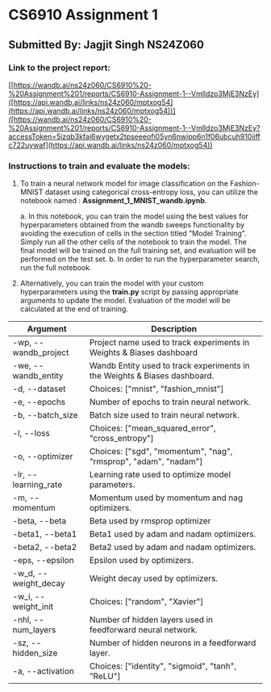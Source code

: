 
# CS6910 Assignment 1
## Submitted By: Jagjit Singh NS24Z060

### Link to the project report:

[[https://wandb.ai/ns24z060/CS6910%20-%20Assignment%201/reports/CS6910-Assignment-1--Vmlldzo3MjE3NzEy]([https://api.wandb.ai/links/ns24z060/mptxog54](https://api.wandb.ai/links/ns24z060/mptxog54))]([https://wandb.ai/ns24z060/CS6910%20-%20Assignment%201/reports/CS6910-Assignment-1--Vmlldzo3MjE3NzEy?accessToken=5izqb3kfaj6wygetx2tpseeeofi05yn6nwipp6n1f06ubcuh910iiffc722uywaf](https://api.wandb.ai/links/ns24z060/mptxog54))


### Instructions to train and evaluate the models:

1. To train a neural network model for image classification on the Fashion-MNIST dataset using categorical cross-entropy loss, you can utilize the notebook named : **Assignment_1_MNIST_wandb.ipynb**.

   a.  In this notebook, you can train the model using the best values for hyperparameters obtained from the wandb sweeps functionality by avoiding the execution of cells in the section titled "Model Training". Simply run all the other cells of the notebook to train the model. The final model will be trained on the full training set, and evaluation will be performed on the test set.
   b. In order to run the hyperparameter search, run the full notebook.
   

2. Alternatively, you can train the model with your custom hyperparameters using the **train.py** script by passing appropriate arguments to update the model. Evaluation of the model will be calculated at the end of training.

| Argument             | Description                                                                                         |
|----------------------|-----------------------------------------------------------------------------------------------------|
| -wp, --wandb_project| Project name used to track experiments in Weights & Biases dashboard                                 |
| -we, --wandb_entity | Wandb Entity used to track experiments in the Weights & Biases dashboard.                            |
| -d, --dataset        | Choices: ["mnist", "fashion_mnist"]                                                                |
| -e, --epochs         | Number of epochs to train neural network.                                                          |
| -b, --batch_size     | Batch size used to train neural network.                                                           |
| -l, --loss           | Choices: ["mean_squared_error", "cross_entropy"]                                                   |
| -o, --optimizer      | Choices: ["sgd", "momentum", "nag", "rmsprop", "adam", "nadam"]                                    |
| -lr, --learning_rate | Learning rate used to optimize model parameters.                                                   |
| -m, --momentum       | Momentum used by momentum and nag optimizers.                                                      |
| -beta, --beta        | Beta used by rmsprop optimizer                                                                     |
| -beta1, --beta1      | Beta1 used by adam and nadam optimizers.                                                           |
| -beta2, --beta2      | Beta2 used by adam and nadam optimizers.                                                           |
| -eps, --epsilon      | Epsilon used by optimizers.                                                                        |
| -w_d, --weight_decay | Weight decay used by optimizers.                                                                   |
| -w_i, --weight_init  | Choices: ["random", "Xavier"]                                                                      |
| -nhl, --num_layers   | Number of hidden layers used in feedforward neural network.                                         |
| -sz, --hidden_size   | Number of hidden neurons in a feedforward layer.                                                   |
| -a, --activation     | Choices: ["identity", "sigmoid", "tanh", "ReLU"]                                                    |




```python

```
